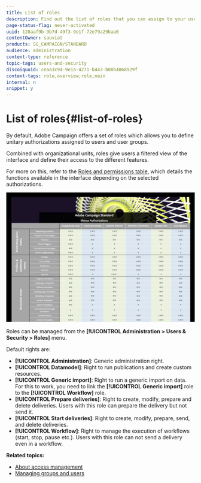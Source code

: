 ```yaml
---
title: List of roles
description: Find out the list of roles that you can assign to your users.
page-status-flag: never-activated
uuid: 128aaf9b-9b7d-49f3-9e1f-72e79a29baa0
contentOwner: sauviat
products: SG_CAMPAIGN/STANDARD
audience: administration
content-type: reference
topic-tags: users-and-security
discoiquuid: ceaa3c94-9e1a-4271-b443-b00b4068929f
context-tags: role,overview;role,main
internal: n
snippet: y
---
```


# List of roles{#list-of-roles}

By default, Adobe Campaign offers a set of roles which allows you to define unitary authorizations assigned to users and user groups.

Combined with organizational units, roles give users a filtered view of the interface and define their access to the different features.

For more on this, refer to the [Roles and permissions table](/help/administration/using/assets/acs_rights.pdf), which details the functions available in the interface depending on the selected authorizations.

   [![image](assets/user_management_3.png)](https://docs.adobe.com/content/help/en/campaign-standard/using/administrating/users-and-security/assets/acs_rights.pdf)

Roles can be managed from the **[!UICONTROL Administration > Users & Security > Roles]** menu.

Default rights are:

* **[!UICONTROL Administration]**: Generic administration right.
* **[!UICONTROL Datamodel]**: Right to run publications and create custom resources.
* **[!UICONTROL Generic import]**: Right to run a generic import on data. For this to work, you need to link the **[!UICONTROL Generic import]** role to the **[!UICONTROL Workflow]** role.
* **[!UICONTROL Prepare deliveries]**: Right to create, modify, prepare and delete deliveries. Users with this role can prepare the delivery but not send it.
* **[!UICONTROL Start deliveries]**: Right to create, modify, prepare, send, and delete deliveries.
* **[!UICONTROL Workflow]**: Right to manage the execution of workflows (start, stop, pause etc.). Users with this role can not send a delivery even in a workflow.

**Related topics:**

* [About access management](../../administration/using/about-access-management.md)
* [Managing groups and users](../../administration/using/managing-groups-and-users.md)
